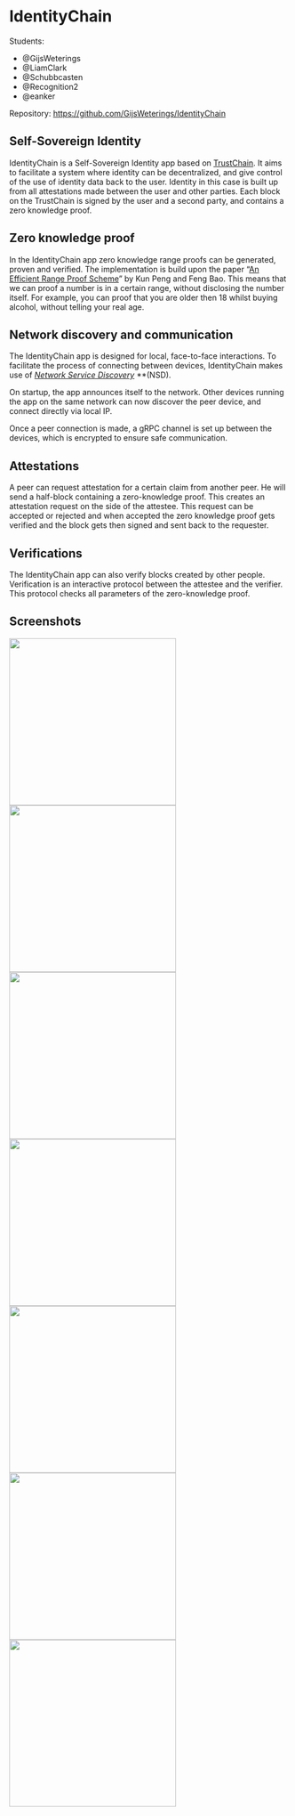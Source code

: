
# 
# IdentityChain

Students:

- @GijsWeterings
- @LiamClark
- @Schubbcasten
- @Recognition2
- @eanker

Repository:
https://github.com/GijsWeterings/IdentityChain

## Self-Sovereign Identity

IdentityChain is a Self-Sovereign Identity app based on [TrustChain](https://www.sciencedirect.com/science/article/pii/S0167739X17318988). It aims to facilitate a system where identity can be decentralized, and give control of the use of identity data back to the user. Identity in this case is built up from all attestations made between the user and other parties. Each block on the TrustChain is signed by the user and a second party, and contains a zero knowledge proof.

## Zero knowledge proof

In the IdentityChain app zero knowledge range proofs can be generated, proven and verified.
The implementation is build upon the paper “[An Efficient Range Proof Scheme](http://ai2-s2-pdfs.s3.amazonaws.com/6bdb/0c85de3b38113c30c99b63a9fb48190af73e.pdf)” by Kun Peng and Feng Bao. This means that we can proof a number is in a certain range, without disclosing the number itself. For example, you can proof that you are older then 18 whilst buying alcohol, without telling your real age. 


## Network discovery and communication

The IdentityChain app is designed for local, face-to-face interactions. To facilitate the process of connecting between devices, IdentityChain makes use of [*Network Service Discovery*](https://developer.android.com/reference/android/net/nsd/NsdManager.html) **(NSD). 

On startup, the app announces itself to the network. Other devices running the app on the same network can now discover the peer device, and connect directly via local IP.

Once a peer connection is made, a gRPC channel is set up between the devices, which is encrypted to ensure safe communication.

## Attestations

A peer can request attestation for a certain claim from another peer. He will send a half-block containing a zero-knowledge proof. This creates an attestation request on the side of the attestee. This request can be accepted or rejected and when accepted the zero knowledge proof gets verified and the block gets then signed and sent back to the requester.

## Verifications

The IdentityChain app can also verify blocks created by other people. 
Verification is an interactive protocol between the attestee and the verifier.
This protocol checks all parameters of the zero-knowledge proof.



## Screenshots
<a href="https://d2mxuefqeaa7sj.cloudfront.net/s_FA4A66FA020261CFD77B30A0A2A8A0ED2DCFDCCA43BE7FE0E43C51BDC0108A30_1516112314899_photo_2018-01-16_15-18-24.jpg"><img src="https://d2mxuefqeaa7sj.cloudfront.net/s_FA4A66FA020261CFD77B30A0A2A8A0ED2DCFDCCA43BE7FE0E43C51BDC0108A30_1516112314899_photo_2018-01-16_15-18-24.jpg" align="left" height="300"></a>
<a href="https://d2mxuefqeaa7sj.cloudfront.net/s_FA4A66FA020261CFD77B30A0A2A8A0ED2DCFDCCA43BE7FE0E43C51BDC0108A30_1516112314924_photo_2018-01-16_15-18-16.jpg"><img src="https://d2mxuefqeaa7sj.cloudfront.net/s_FA4A66FA020261CFD77B30A0A2A8A0ED2DCFDCCA43BE7FE0E43C51BDC0108A30_1516112314924_photo_2018-01-16_15-18-16.jpg" align="left" height="300"></a>
<a href="https://d2mxuefqeaa7sj.cloudfront.net/s_FA4A66FA020261CFD77B30A0A2A8A0ED2DCFDCCA43BE7FE0E43C51BDC0108A30_1516112314887_photo_2018-01-16_15-18-12.jpg"><img src="https://d2mxuefqeaa7sj.cloudfront.net/s_FA4A66FA020261CFD77B30A0A2A8A0ED2DCFDCCA43BE7FE0E43C51BDC0108A30_1516112314887_photo_2018-01-16_15-18-12.jpg" align="left" height="300"></a>
<a href="https://d2mxuefqeaa7sj.cloudfront.net/s_7E0F2799B0BC058100BF18AE103A87F799551F3662E2E6ECDB446F519043D9F8_1516113708440_file.png"><img src="https://d2mxuefqeaa7sj.cloudfront.net/s_7E0F2799B0BC058100BF18AE103A87F799551F3662E2E6ECDB446F519043D9F8_1516113708440_file.png" align="left" height="300"></a>
<a href="https://d2mxuefqeaa7sj.cloudfront.net/s_D23F1922FC49974EDFBD88A6346CDFAE74E84C1DE46F49ADA4BEFEA008B1107D_1517592721914_photo_2018-02-02_18-31-36.jpg"><img src="https://d2mxuefqeaa7sj.cloudfront.net/s_D23F1922FC49974EDFBD88A6346CDFAE74E84C1DE46F49ADA4BEFEA008B1107D_1517592721914_photo_2018-02-02_18-31-36.jpg" align="left" height="300"></a>
<a href="https://d2mxuefqeaa7sj.cloudfront.net/s_C50C09168F44C67D47C02E9002CB691AB9FCFB08351883DCAC77195AEA8F3704_1517596707116_peer-view.png"><img src="https://d2mxuefqeaa7sj.cloudfront.net/s_C50C09168F44C67D47C02E9002CB691AB9FCFB08351883DCAC77195AEA8F3704_1517596707116_peer-view.png" align="left" height="300"></a>
<a href="https://d2mxuefqeaa7sj.cloudfront.net/s_C50C09168F44C67D47C02E9002CB691AB9FCFB08351883DCAC77195AEA8F3704_1517596731835_verify.png"><img src="https://d2mxuefqeaa7sj.cloudfront.net/s_C50C09168F44C67D47C02E9002CB691AB9FCFB08351883DCAC77195AEA8F3704_1517596731835_verify.png" align="left" height="300"></a>

